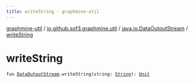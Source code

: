 ```yaml
---
title: writeString - graphmine-util
---
```


[graphmine-util](../../index.html) / [io.github.sof3.graphmine.util](../index.html) / [java.io.DataOutputStream](index.html) / [writeString](./write-string.html)

# writeString

`fun `[`DataOutputStream`](http://docs.oracle.com/javase/6/docs/api/java/io/DataOutputStream.html)`.writeString(string: `[`String`](https://kotlinlang.org/api/latest/jvm/stdlib/kotlin/-string/index.html)`): `[`Unit`](https://kotlinlang.org/api/latest/jvm/stdlib/kotlin/-unit/index.html)